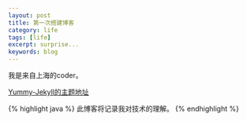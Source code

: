 ```yaml
---
layout: post
title: 第一次搭建博客
category: life
tags: [life]
excerpt: surprise...
keywords: blog
---
```


我是来自上海的coder。

[Yummy-Jekyll的主题地址](https://github.com/DONGChuan/Yummy-Jekyll)


{% highlight java %}
此博客将记录我对技术的理解。
{% endhighlight %}